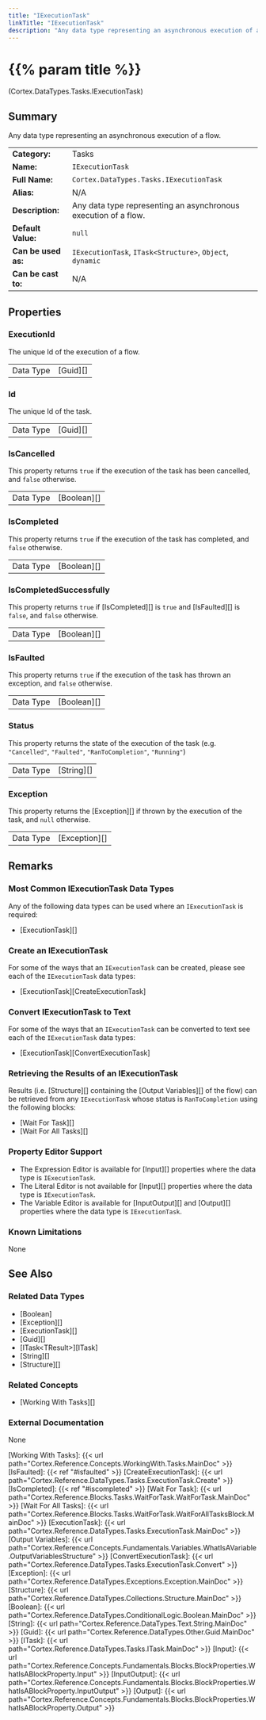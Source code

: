 ```yaml
---
title: "IExecutionTask"
linkTitle: "IExecutionTask"
description: "Any data type representing an asynchronous execution of a flow."
---
```


# {{% param title %}}

<p class="namespace">(Cortex.DataTypes.Tasks.IExecutionTask)</p>

## Summary

Any data type representing an asynchronous execution of a flow.

| | |
|-|-|
| **Category:**          | Tasks |
| **Name:**              | `IExecutionTask` |
| **Full Name:**         | `Cortex.DataTypes.Tasks.IExecutionTask` |
| **Alias:**             | N/A |
| **Description:**       | Any data type representing an asynchronous execution of a flow. |
| **Default Value:**     | `null` |
| **Can be used as:**    | `IExecutionTask`, `ITask<Structure>`, `Object`, `dynamic` |
| **Can be cast to:**    | N/A                                                           |

## Properties

### ExecutionId

The unique Id of the execution of a flow.

| | |
|--------------------|---------------------------|
| Data Type | [Guid][] |

### Id

The unique Id of the task.

| | |
|--------------------|---------------------------|
| Data Type | [Guid][] |

### IsCancelled

This property returns `true` if the execution of the task has been cancelled, and `false` otherwise.

| | |
|--------------------|---------------------------|
| Data Type | [Boolean][] |

### IsCompleted

This property returns `true` if the execution of the task has completed, and `false` otherwise.

| | |
|--------------------|---------------------------|
| Data Type | [Boolean][] |

### IsCompletedSuccessfully

This property returns `true` if [IsCompleted][] is `true` and [IsFaulted][] is `false`, and `false` otherwise.

| | |
|--------------------|---------------------------|
| Data Type | [Boolean][] |

### IsFaulted

This property returns `true` if the execution of the task has thrown an exception, and `false` otherwise.

| | |
|--------------------|---------------------------|
| Data Type | [Boolean][] |

### Status

This property returns the state of the execution of the task (e.g. `"Cancelled"`, `"Faulted"`, `"RanToCompletion"`, `"Running"`)

| | |
|--------------------|---------------------------|
| Data Type | [String][] |

### Exception

This property returns the [Exception][] if thrown by the execution of the task, and `null` otherwise.

| | |
|--------------------|---------------------------|
| Data Type | [Exception][] |

## Remarks

### Most Common IExecutionTask Data Types

Any of the following data types can be used where an `IExecutionTask` is required:

* [ExecutionTask][]

### Create an IExecutionTask

For some of the ways that an `IExecutionTask` can be created, please see each of the `IExecutionTask` data types:

* [ExecutionTask][CreateExecutionTask]

### Convert IExecutionTask to Text

For some of the ways that an `IExecutionTask` can be converted to text see each of the `IExecutionTask` data types:

* [ExecutionTask][ConvertExecutionTask]

### Retrieving the Results of an IExecutionTask

Results (i.e. [Structure][] containing the [Output Variables][] of the flow) can be retrieved from any `IExecutionTask` whose status is `RanToCompletion` using the following blocks:
* [Wait For Task][]
* [Wait For All Tasks][]

### Property Editor Support

* The Expression Editor is available for [Input][] properties where the data type is `IExecutionTask`.
* The Literal Editor is not available for [Input][] properties where the data type is `IExecutionTask`.
* The Variable Editor is available for [InputOutput][] and [Output][] properties where the data type is `IExecutionTask`.

### Known Limitations

None

## See Also

### Related Data Types

* [Boolean]
* [Exception][]
* [ExecutionTask][]
* [Guid][]
* [ITask&lt;TResult&gt;][ITask]
* [String][]
* [Structure][]

### Related Concepts

* [Working With Tasks][]

### External Documentation

None

[Working With Tasks]: {{< url path="Cortex.Reference.Concepts.WorkingWith.Tasks.MainDoc" >}}
[IsFaulted]: {{< ref "#isfaulted" >}}
[CreateExecutionTask]: {{< url path="Cortex.Reference.DataTypes.Tasks.ExecutionTask.Create" >}}
[IsCompleted]: {{< ref "#iscompleted" >}}
[Wait For Task]: {{< url path="Cortex.Reference.Blocks.Tasks.WaitForTask.WaitForTask.MainDoc" >}}
[Wait For All Tasks]: {{< url path="Cortex.Reference.Blocks.Tasks.WaitForTask.WaitForAllTasksBlock.MainDoc" >}}
[ExecutionTask]: {{< url path="Cortex.Reference.DataTypes.Tasks.ExecutionTask.MainDoc" >}}
[Output Variables]: {{< url path="Cortex.Reference.Concepts.Fundamentals.Variables.WhatIsAVariable.OutputVariablesStructure" >}}
[ConvertExecutionTask]: {{< url path="Cortex.Reference.DataTypes.Tasks.ExecutionTask.Convert" >}}
[Exception]: {{< url path="Cortex.Reference.DataTypes.Exceptions.Exception.MainDoc" >}}
[Structure]: {{< url path="Cortex.Reference.DataTypes.Collections.Structure.MainDoc" >}}
[Boolean]: {{< url path="Cortex.Reference.DataTypes.ConditionalLogic.Boolean.MainDoc" >}}
[String]: {{< url path="Cortex.Reference.DataTypes.Text.String.MainDoc" >}}
[Guid]: {{< url path="Cortex.Reference.DataTypes.Other.Guid.MainDoc" >}}
[ITask]: {{< url path="Cortex.Reference.DataTypes.Tasks.ITask.MainDoc" >}}
[Input]: {{< url path="Cortex.Reference.Concepts.Fundamentals.Blocks.BlockProperties.WhatIsABlockProperty.Input" >}}
[InputOutput]: {{< url path="Cortex.Reference.Concepts.Fundamentals.Blocks.BlockProperties.WhatIsABlockProperty.InputOutput" >}}
[Output]: {{< url path="Cortex.Reference.Concepts.Fundamentals.Blocks.BlockProperties.WhatIsABlockProperty.Output" >}}
